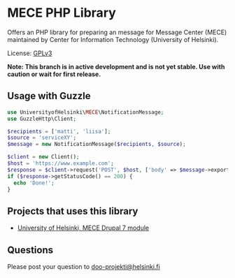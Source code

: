 # MECE PHP Library
Offers an PHP library for preparing an message for Message Center (MECE)
maintained by Center for Information Technology (University of Helsinki).

License: [GPLv3](LICENSE.txt)

**Note: This branch is in active development and is not yet stable. Use with caution or wait for first release.**

## Usage with Guzzle

```php
use UniversityofHelsinki\MECE\NotificationMessage;
use GuzzleHttp\Client;

$recipients = ['matti', 'liisa'];
$source = 'serviceXY';
$message = new NotificationMessage($recipients, $source);

$client = new Client();
$host = 'https://www.example.com';
$response = $client->request('POST', $host, ['body' => $message->export()]);
if ($response->getStatusCode() == 200) {
  echo 'Done!';
}
```

## Projects that uses this library
* [University of Helsinki, MECE Drupal 7 module](https://github.com/UH-StudentServices/uh-mece/tree/7.x-1.x)

## Questions
Please post your question to doo-projekti@helsinki.fi

